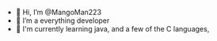 - 👋 Hi, I’m @MangoMan223
- 👀 I’m a everything developer
- 🌱 I'm currently learning java, and a few of the C languages,
<!---
MangoMan223/MangoMan223 is a ✨ special ✨ repository because its `README.md` (this file) appears on your GitHub profile.
You can click the Preview link to take a look at your changes.
--->
